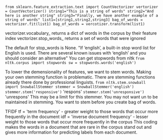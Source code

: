 `from sklearn.feature_extraction.text import CountVectorizer
vertorizer = CountVectorizer()
string1="This is a string of words"
string2="And here is another string"
string3="Finally, we have another example of a string of words"
list1=[string1,string2,string3]
bag_of_words = vectorizer.fit(list1)
bag_of_words = vercotizer.transform(list1)`

vectorizer.vocabulary_ returns a dict of words in the corpus by their feature index
vectorizer.stop_words_ returns a set of words that were ignored

The default for stop_words is None. "If ‘english’, a built-in stop word list for English is used. 
There are several known issues with ‘english’ and you should consider an alternative"
You can get stopwords from nltk
`from nltk.corpus import stopwords
sw = stopwords.words('english')`

To lower the demensionality of features, we want to stem words. Making your own stemming function is problematic. There are 
stemming functions already there done by professional linguists. 
`from nltk.stem.snowball import SnowballStemmer
stemmer = SnowballStemmer('english')
stemmer.stem('responsive')`
'respons'
`stemmer.stem('unresponsive')`
'unrespons'
This may be a limit for this stemmer. You may not want un to be maintained in stemming. 
You want to stem before you create bag of words.

TFIDF
tf = 'term frequency' - greater weight to those words that occur more frequently in the document
idf = 'inverse document frequency' - lesser weight to those words that occur more frequently in the corpus
This coding makes the words in a document that are rare in the corpus stand out and gives more information for predicting
labels from each document.
